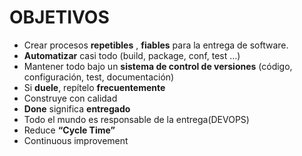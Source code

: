 OBJETIVOS
=========

* Crear procesos **repetibles** , **fiables** para la entrega de software.
* **Automatizar** casi todo (build, package, conf, test …)
* Mantener todo bajo un **sistema de control de versiones** (código, configuración, test, documentación)
* Si **duele**, repítelo **frecuentemente**
* Construye con calidad
* **Done** significa **entregado**
* Todo el mundo es responsable de la entrega(DEVOPS)
* Reduce **“Cycle Time”**
* Continuous improvement